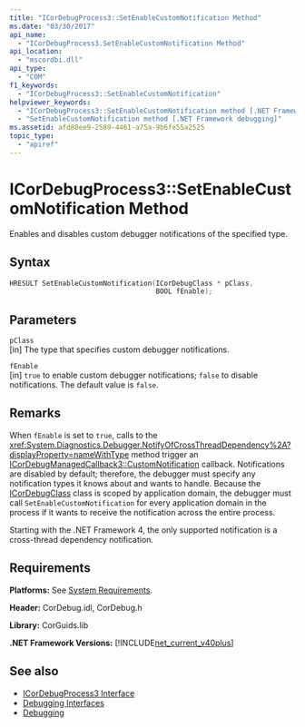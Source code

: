 ```yaml
---
title: "ICorDebugProcess3::SetEnableCustomNotification Method"
ms.date: "03/30/2017"
api_name: 
  - "ICorDebugProcess3.SetEnableCustomNotification Method"
api_location: 
  - "mscordbi.dll"
api_type: 
  - "COM"
f1_keywords: 
  - "ICorDebugProcess3::SetEnableCustomNotification"
helpviewer_keywords: 
  - "ICorDebugProcess3::SetEnableCustomNotification method [.NET Framework debugging]"
  - "SetEnableCustomNotification method [.NET Framework debugging]"
ms.assetid: afd88ee9-2589-4461-a75a-9b6fe55a2525
topic_type: 
  - "apiref"
---
```

# ICorDebugProcess3::SetEnableCustomNotification Method
Enables and disables custom debugger notifications of the specified type.  
  
## Syntax  
  
```cpp  
HRESULT SetEnableCustomNotification(ICorDebugClass * pClass,  
                                    BOOL fEnable);  
```  
  
## Parameters  
 `pClass`  
 [in] The type that specifies custom debugger notifications.  
  
 `fEnable`  
 [in] `true` to enable custom debugger notifications; `false` to disable notifications. The default value is `false`.  
  
## Remarks  
 When `fEnable` is set to `true`, calls to the <xref:System.Diagnostics.Debugger.NotifyOfCrossThreadDependency%2A?displayProperty=nameWithType> method trigger an [ICorDebugManagedCallback3::CustomNotification](icordebugmanagedcallback3-customnotification-method.md) callback. Notifications are disabled by default; therefore, the debugger must specify any notification types it knows about and wants to handle. Because the [ICorDebugClass](icordebug-interface.md) class is scoped by application domain, the debugger must call `SetEnableCustomNotification` for every application domain in the process if it wants to receive the notification across the entire process.  
  
 Starting with the .NET Framework 4, the only supported notification is a cross-thread dependency notification.  
  
## Requirements  
 **Platforms:** See [System Requirements](../../get-started/system-requirements.md).  
  
 **Header:** CorDebug.idl, CorDebug.h  
  
 **Library:** CorGuids.lib  
  
 **.NET Framework Versions:** [!INCLUDE[net_current_v40plus](../../../../includes/net-current-v40plus-md.md)]  
  
## See also

- [ICorDebugProcess3 Interface](icordebugprocess3-interface.md)
- [Debugging Interfaces](debugging-interfaces.md)
- [Debugging](index.md)
